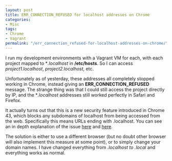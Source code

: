 ```yaml
---
layout: post
title: ERR_CONNECTION_REFUSED for localhost addresses on Chrome
categories:
- Misc
tags:
- Chrome
- Vagrant
permalink: "/err_connection_refused-for-localhost-addresses-on-chrome/"
---
```


I run my development environments with a Vagrant VM for each, with each project mapped to **.localhost* in **/etc/hosts**. So I can access *project1.localhost*, *project2.localhost*, etc.

Unfortunately as of yesterday, these addresses all completely stopped working in Chrome, instead giving an **ERR_CONNECTION_REFUSED** message. The strange thing was that I could still access the project directly by IP, and the **.localhost* addresses still worked perfectly in Safari and Firefox.

It actually turns out that this is a new security feature introduced in Chrome 43, which blocks any subdomains of localhost from being accessed from the web. Specifically this means URLs ending with .localhost. You can see an in depth explanation of the issue [here](https://code.google.com/p/chromium/issues/detail?id=378566) and [here](https://code.google.com/p/chromium/issues/detail?id=489973).

The solution is either to use a different browser (but no doubt other browser will also implement this measure at some point), or to simply change your domain names. I have changed everything from **.localhost* to .local* and everything works as normal.
